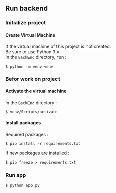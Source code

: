## Run backend

### Initialize project

#### Create Virtual Machine

If the virtual machine of this project is not created.  
Be sure to use Python 3.x.  
In the `BackEnd` directory, run :

```
$ python -m venv venv
```

### Befor work on project

#### Activate the virtual machine

In the `BackEnd` directory :

```
$ venv/Scripts/activate
```

#### Install packages

Required packages :

```
$ pip install -r requirements.txt
```

If new packages are installed :

```
$ pip freeze > requirements.txt
```

### Run app

```
$ python app.py
```
